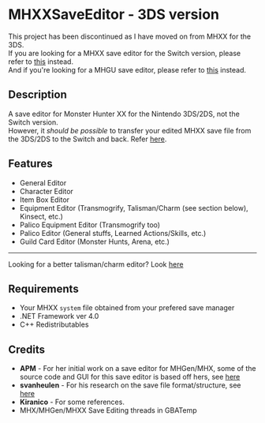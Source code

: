 # MHXXSaveEditor - 3DS version

This project has been discontinued as I have moved on from MHXX for the 3DS.  
If you are looking for a MHXX save editor for the Switch version, please refer to [this](https://github.com/Dawnshifter/MHXXSwitchSaveEditor) instead.  
And if you're looking for a MHGU save editor, please refer to [this](https://gbatemp.net/threads/mhgu-save-editor.515460/) instead. 

## Description

A save editor for Monster Hunter XX for the Nintendo 3DS/2DS, not the Switch version.  
However, it *should be possible* to transfer your edited MHXX save file from the 3DS/2DS to the Switch and back. Refer [here](https://www.reddit.com/r/MonsterHunter/comments/6vtal5/mhxx_how_to_transfer_your_3ds_save_to_switchwith/).

## Features

- General Editor
- Character Editor
- Item Box Editor
- Equipment Editor (Transmogrify, Talisman/Charm (see section below), Kinsect, etc.)
- Palico Equipment Editor (Transmogrify too)
- Palico Editor (General stuffs, Learned Actions/Skills, etc.)
- Guild Card Editor (Monster Hunts, Arena, etc.)

---

Looking for a better talisman/charm editor? Look [here](https://gbatemp.net/threads/release-mh-talisman-editor-for-mhxx-mhx-mhgen-mh4g-mh4u.411182)

## Requirements

- Your MHXX `system` file obtained from your prefered save manager
- .NET Framework ver 4.0
- C++ Redistributables

## Credits
- **APM** - For her initial work on a save editor for MHGen/MHX, some of the source code and GUI for this save editor is based off hers, see [here](https://github.com/ezapm/APMMHXSaveEditor)  
- **svanheulen** - For his research on the save file format/structure, see [here](https://github.com/svanheulen/mhff/wiki)
- **Kiranico** - For some references.
- MHX/MHGen/MHXX Save Editing threads in GBATemp
